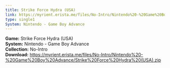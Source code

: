 ```yaml
---
title: Strike Force Hydra (USA)
link: https://myrient.erista.me/files/No-Intro/Nintendo%20-%20Game%20Boy%20Advance/Strike%20Force%20Hydra%20(USA).zip
type: single1
System: Nintendo - Game Boy Advance
---
```

<b>Game:</b> Strike Force Hydra (USA)<br>
<b>System:</b> Nintendo - Game Boy Advance<br>
<b>Collection:</b> No-Intro<br>
<b>Download:</b> https://myrient.erista.me/files/No-Intro/Nintendo%20-%20Game%20Boy%20Advance/Strike%20Force%20Hydra%20(USA).zip